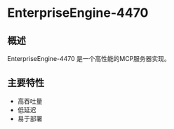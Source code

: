 # EnterpriseEngine-4470

## 概述

EnterpriseEngine-4470 是一个高性能的MCP服务器实现。

## 主要特性

- 高吞吐量
- 低延迟
- 易于部署
